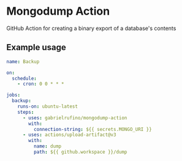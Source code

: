 # Mongodump Action

GitHub Action for creating a binary export of a database's contents

## Example usage

```yml
name: Backup

on:
  schedule:
    - cron: 0 0 * * *

jobs:
  backup:
    runs-on: ubuntu-latest
    steps:
      - uses: gabrielrufino/mongodump-action
        with:
          connection-string: ${{ secrets.MONGO_URI }}
      - uses: actions/upload-artifact@v3
        with:
          name: dump
          path: ${{ github.workspace }}/dump
```
